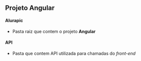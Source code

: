 ## Projeto Angular

#### Alurapic
  - Pasta raiz que contem o projeto **Angular**
  
#### API
  - Pasta que contem API utilizada para chamadas do *front-end*
